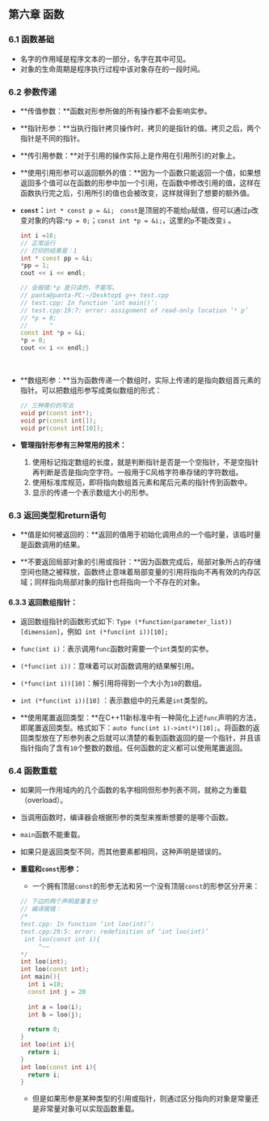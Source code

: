 ## 第六章 函数

### 6.1 函数基础

- 名字的作用域是程序文本的一部分，名字在其中可见。
- 对象的生命周期是程序执行过程中该对象存在的一段时间。

### 6.2 参数传递

- **传值参数：**函数对形参所做的所有操作都不会影响实参。

- **指针形参：**当执行指针拷贝操作时，拷贝的是指针的值。拷贝之后，两个指针是不同的指针。

- **传引用参数：**对于引用的操作实际上是作用在引用所引的对象上。

- **使用引用形参可以返回额外的值：**因为一个函数只能返回一个值，如果想返回多个值可以在函数的形参中加一个引用，在函数中修改引用的值，这样在函数执行完之后，引用所引的值也会被改变，这样就得到了想要的额外值。

- **`const`：**`int * const p = &i; ` `const`是顶层的不能给`p`赋值，但可以通过`p`改变对象的内容:`*p = 0;`；`const int *p = &i;`，这里的`p`不能改变`i` 。

  ```c++
  int i =18;
  // 正常运行
  // 打印的结果是：1
  int * const pp = &i;
  *pp = 1;
  cout << i << endl;

  // 会报错:*p 是只读的，不能写。
  // panta@panta-PC:~/Desktop$ g++ test.cpp 
  // test.cpp: In function ‘int main()’:
  // test.cpp:19:7: error: assignment of read-only location ‘* p’
  // *p = 0;
  //      ^
  const int *p = &i;
  *p = 0;
  cout << i << endl;}
  ```

  ​

- **数组形参：**当为函数传递一个数组时，实际上传递的是指向数组首元素的指针。可以把数组形参写成类似数组的形式：

  ```c++
  // 三种等价的写法
  void pr(const int*);
  void pr(const int[]);
  void pr(const int[10]);
  ```

- **管理指针形参有三种常用的技术：**

  1. 使用标记指定数组的长度，就是判断指针是否是一个空指针，不是空指针再判断是否是指向空字符。一般用于C风格字符串存储的字符数组。
  2. 使用标准库规范，即将指向数组首元素和尾后元素的指针传到函数中。
  3. 显示的传递一个表示数组大小的形参。

### 6.3 返回类型和return语句

- **值是如何被返回的：**返回的值用于初始化调用点的一个临时量，该临时量是函数调用的结果。

- **不要返回局部对象的引用或指针：**因为函数完成后，局部对象所占的存储空间也随之被释放，函数终止意味着局部变量的引用将指向不再有效的内存区域；同样指向局部对象的指针也将指向一个不存在的对象。

#### 6.3.3 返回数组指针：

-  返回数组指针的函数形式如下: `Type (*function(parameter_list))[dimension]`，例如` int (*func(int i))[10];`
  - `func(int i)`：表示调用`func`函数时需要一个`int`类型的实参。
  - `(*func(int i))`：意味着可以对函数调用的结果解引用。
  - `(*func(int i))[10]`：解引用将得到一个大小为`10`的数组。
  - `int (*func(int i))[10]` ：表示数组中的元素是`int`类型的。


- **使用尾置返回类型：**在C++11新标准中有一种简化上述`func`声明的方法，即尾置返回类型。格式如下：`auto func(int i)->int(*)[10];`。将函数的返回类型放在了形参列表之后就可以清楚的看到函数返回的是一个指针，并且该指针指向了含有`10`个整数的数组。任何函数的定义都可以使用尾置返回。

### 6.4 函数重载

- 如果同一作用域内的几个函数的名字相同但形参列表不同，就称之为重载（overload）。

- 当调用函数时，编译器会根据形参的类型来推断想要的是哪个函数。

- `main`函数不能重载。

- 如果只是返回类型不同，而其他要素都相同，这种声明是错误的。

- **重载和`const`形参：**

  - 一个拥有顶层`const`的形参无法和另一个没有顶层`const`的形参区分开来：

  ```c++
  // 下边的两个声明是重复分
  // 编译报错：
  /*
  test.cpp: In function ‘int loo(int)’:
  test.cpp:29:5: error: redefinition of ‘int loo(int)’
   int loo(const int i){
       ^~~
  */
  int loo(int);
  int loo(const int);
  int main(){
  	int i =18;
  	const int j = 20
  	
  	int a = loo(i);
  	int b = loo(j);
  	
  	return 0;
  }
  int loo(int i){
  	return i;
  }
  int loo(const int i){
  	return i;
  }
  ```

  - 但是如果形参是某种类型的引用或指针，则通过区分指向的对象是常量还是非常量对象可以实现函数重载。
